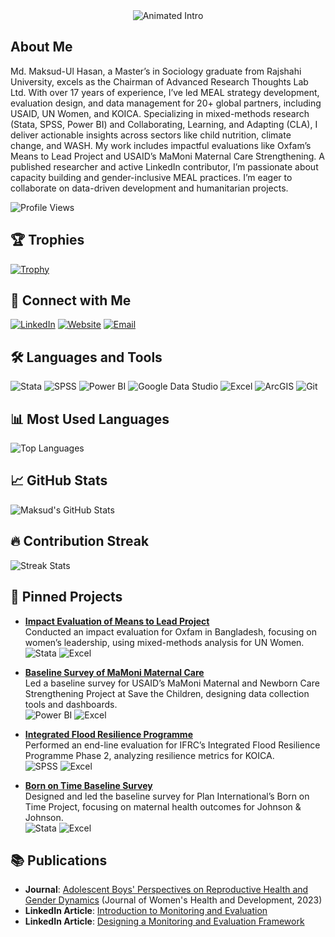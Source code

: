 <div align="center">
  <img src="https://readme-typing-svg.herokuapp.com?font=Fira+Code&size=30&pause=1000&color=2EA043&center=true&vCenter=true&width=600&lines=Hi+👋+I'm+Md.+Maksud-Ul+Hasan;MEAL+Expert+%26+Research+Specialist;Driving+Impact+Through+Data+Insights" alt="Animated Intro" />
</div>

## About Me
Md. Maksud-Ul Hasan, a Master’s in Sociology graduate from Rajshahi University, excels as the Chairman of Advanced Research Thoughts Lab Ltd. With over 17 years of experience, I’ve led MEAL strategy development, evaluation design, and data management for 20+ global partners, including USAID, UN Women, and KOICA. Specializing in mixed-methods research (Stata, SPSS, Power BI) and Collaborating, Learning, and Adapting (CLA), I deliver actionable insights across sectors like child nutrition, climate change, and WASH. My work includes impactful evaluations like Oxfam’s Means to Lead Project and USAID’s MaMoni Maternal Care Strengthening. A published researcher and active LinkedIn contributor, I’m passionate about capacity building and gender-inclusive MEAL practices. I’m eager to collaborate on data-driven development and humanitarian projects.

![Profile Views](https://visitor-badge.glitch.me/badge?page_id=Maksud-Hasan.Maksud-Hasan)

## 🏆 Trophies
[![Trophy](https://github-profile-trophy.vercel.app/?username=Maksud-Hasan&theme=dracula)](https://github.com/ryo-ma/github-profile-trophy)

## 📱 Connect with Me
[![LinkedIn](https://img.shields.io/badge/-LinkedIn-0A66C2?logo=linkedin&logoColor=white)](https://linkedin.com/in/maksudsoc)
[![Website](https://img.shields.io/badge/-Website-000000?logo=google&logoColor=white)](https://artlab-bd.com/teams/maksud-hasan)
[![Email](https://img.shields.io/badge/-Email-D14836?logo=gmail&logoColor=white)](mailto:maksudsoc@gmail.com)

## 🛠️ Languages and Tools
![Stata](https://img.shields.io/badge/-Stata-1E4A7D?logo=stata&logoColor=white)
![SPSS](https://img.shields.io/badge/-SPSS-013366?logo=ibm&logoColor=white)
![Power BI](https://img.shields.io/badge/-Power%20BI-F2C811?logo=powerbi&logoColor=black)
![Google Data Studio](https://img.shields.io/badge/-Google%20Data%20Studio-F9AB00?logo=google&logoColor=white)
![Excel](https://img.shields.io/badge/-Excel-217346?logo=microsoft-excel&logoColor=white)
![ArcGIS](https://img.shields.io/badge/-ArcGIS-2E7D32?logo=arcgis&logoColor=white)
![Git](https://img.shields.io/badge/-Git-F05032?logo=git&logoColor=white)

## 📊 Most Used Languages
![Top Languages](https://github-readme-stats.vercel.app/api/top-langs/?username=Maksud-Hasan&layout=compact&theme=dracula)

## 📈 GitHub Stats
![Maksud's GitHub Stats](https://github-readme-stats.vercel.app/api?username=Maksud-Hasan&show_icons=true&theme=dracula)

## 🔥 Contribution Streak
![Streak Stats](https://github-readme-streak-stats.herokuapp.com/?user=Maksud-Hasan&theme=dracula)

## 📌 Pinned Projects
- **[Impact Evaluation of Means to Lead Project](https://github.com/Maksud-Hasan/Means-to-Lead-Evaluation)**  
  Conducted an impact evaluation for Oxfam in Bangladesh, focusing on women’s leadership, using mixed-methods analysis for UN Women.  
  ![Stata](https://img.shields.io/badge/-Stata-1E4A7D?logo=stata&logoColor=white) ![Excel](https://img.shields.io/badge/-Excel-217346?logo=microsoft-excel&logoColor=white)

- **[Baseline Survey of MaMoni Maternal Care](https://github.com/Maksud-Hasan/MaMoni-Baseline-Survey)**  
  Led a baseline survey for USAID’s MaMoni Maternal and Newborn Care Strengthening Project at Save the Children, designing data collection tools and dashboards.  
  ![Power BI](https://img.shields.io/badge/-Power%20BI-F2C811?logo=powerbi&logoColor=black) ![Excel](https://img.shields.io/badge/-Excel-217346?logo=microsoft-excel&logoColor=white)

- **[Integrated Flood Resilience Programme](https://github.com/Maksud-Hasan/Flood-Resilience-Evaluation)**  
  Performed an end-line evaluation for IFRC’s Integrated Flood Resilience Programme Phase 2, analyzing resilience metrics for KOICA.  
  ![SPSS](https://img.shields.io/badge/-SPSS-013366?logo=ibm&logoColor=white) ![Excel](https://img.shields.io/badge/-Excel-217346?logo=microsoft-excel&logoColor=white)

- **[Born on Time Baseline Survey](https://github.com/Maksud-Hasan/Born-on-Time-Survey)**  
  Designed and led the baseline survey for Plan International’s Born on Time Project, focusing on maternal health outcomes for Johnson & Johnson.  
  ![Stata](https://img.shields.io/badge/-Stata-1E4A7D?logo=stata&logoColor=white) ![Excel](https://img.shields.io/badge/-Excel-217346?logo=microsoft-excel&logoColor=white)

## 📚 Publications
- **Journal**: [Adolescent Boys' Perspectives on Reproductive Health and Gender Dynamics](https://fortunejournals.com/abstract/adolescent-boys39-perspectives) (Journal of Women's Health and Development, 2023)
- **LinkedIn Article**: [Introduction to Monitoring and Evaluation](https://www.linkedin.com/pulse/introduction-monitoring-evaluation-maksud-hasan-pmd-pro)
- **LinkedIn Article**: [Designing a Monitoring and Evaluation Framework](https://www.linkedin.com/pulse/designing-monitoring-evaluation-framework-maksud-hasan-pmd-pro)

